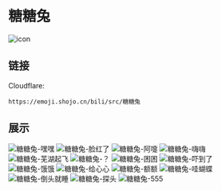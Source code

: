 # 糖糖兔
![icon](https://emoji.shojo.cn/bili/src/糖糖兔/icon.png)
## 链接
Cloudflare:
```
https://emoji.shojo.cn/bili/src/糖糖兔
```
## 展示
![糖糖兔-嘿嘿](https://emoji.shojo.cn/bili/src/糖糖兔/糖糖兔-嘿嘿.png)
![糖糖兔-脸红了](https://emoji.shojo.cn/bili/src/糖糖兔/糖糖兔-脸红了.png)
![糖糖兔-阿嚏](https://emoji.shojo.cn/bili/src/糖糖兔/糖糖兔-阿嚏.png)
![糖糖兔-嗨嗨](https://emoji.shojo.cn/bili/src/糖糖兔/糖糖兔-嗨嗨.png)
![糖糖兔-芜湖起飞](https://emoji.shojo.cn/bili/src/糖糖兔/糖糖兔-芜湖起飞.png)
![糖糖兔-？](https://emoji.shojo.cn/bili/src/糖糖兔/糖糖兔-？.png)
![糖糖兔-困困](https://emoji.shojo.cn/bili/src/糖糖兔/糖糖兔-困困.png)
![糖糖兔-吓到了](https://emoji.shojo.cn/bili/src/糖糖兔/糖糖兔-吓到了.png)
![糖糖兔-饿饿](https://emoji.shojo.cn/bili/src/糖糖兔/糖糖兔-饿饿.png)
![糖糖兔-给心心](https://emoji.shojo.cn/bili/src/糖糖兔/糖糖兔-给心心.png)
![糖糖兔-额额](https://emoji.shojo.cn/bili/src/糖糖兔/糖糖兔-额额.png)
![糖糖兔-哇蝴蝶](https://emoji.shojo.cn/bili/src/糖糖兔/糖糖兔-哇蝴蝶.png)
![糖糖兔-倒头就睡](https://emoji.shojo.cn/bili/src/糖糖兔/糖糖兔-倒头就睡.png)
![糖糖兔-探头](https://emoji.shojo.cn/bili/src/糖糖兔/糖糖兔-探头.png)
![糖糖兔-555](https://emoji.shojo.cn/bili/src/糖糖兔/糖糖兔-555.png)
